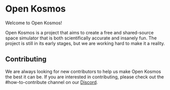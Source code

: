 # Open Kosmos
Welcome to Open Kosmos!

Open Kosmos is a project that aims to create a free and shared-source space simulator that is both scientifically accurate and insanely fun. The project is still in its early stages, but we are working hard to make it a reality.

## Contributing
We are always looking for new contributors to help us make Open Kosmos the best it can be. If you are interested in contributing, please check out the #how-to-contribute channel on our [Discord](https://discord.gg/cBZzzW9ezY).
